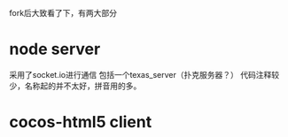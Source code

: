fork后大致看了下，有两大部分
# node server
采用了socket.io进行通信
包括一个texas_server（扑克服务器？）
代码注释较少，名称起的并不太好，拼音用的多。

# cocos-html5 client
